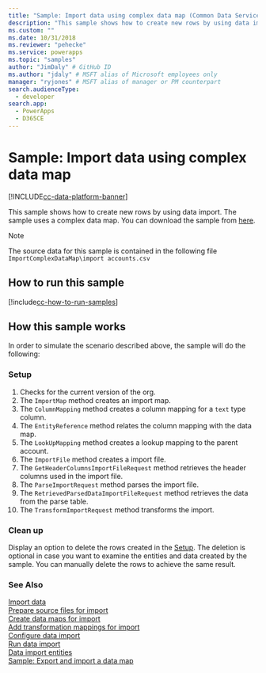 ```yaml
---
title: "Sample: Import data using complex data map (Common Data Service) | Microsoft Docs" # Intent and product brand in a unique string of 43-59 chars including spaces
description: "This sample shows how to create new rows by using data import" # 115-145 characters including spaces. This abstract displays in the search result.
ms.custom: ""
ms.date: 10/31/2018
ms.reviewer: "pehecke"
ms.service: powerapps
ms.topic: "samples"
author: "JimDaly" # GitHub ID
ms.author: "jdaly" # MSFT alias of Microsoft employees only
manager: "ryjones" # MSFT alias of manager or PM counterpart
search.audienceType: 
  - developer
search.app: 
  - PowerApps
  - D365CE
---
```

# Sample: Import data using complex data map

[!INCLUDE[cc-data-platform-banner](../../../../includes/cc-data-platform-banner.md)]

This sample shows how to create new rows by using data import. The sample uses a complex data map. You can download the sample from [here](https://github.com/Microsoft/PowerApps-Samples/tree/master/cds/orgsvc/C%23/ImportComplexDataMap).

>[!NOTE]
> The source data for this sample is contained in the following file `ImportComplexDataMap\import accounts.csv`

## How to run this sample

[!include[cc-how-to-run-samples](../../includes/cc-how-to-run-samples.md)]

## How this sample works

In order to simulate the scenario described above, the sample will do the following:

### Setup

1. Checks for the current version of the org.
1. The `ImportMap` method creates an import map.
1. The `ColumnMapping` method creates a column mapping for a `text` type column.
1. The `EntityReference` method relates the column mapping with the data map.
1. The `LookUpMapping` method creates a lookup mapping to the parent account.
1. The `ImportFile` method creates a import file.
1. The `GetHeaderColumnsImportFileRequest` method retrieves the header columns used in the import file.
1. The `ParseImportRequest` method parses the import file. 
1. The `RetrievedParsedDataImportFileRequest` method retrieves the data from the parse table.
1. The `TransformImportRequest` method transforms the import.


### Clean up

Display an option to delete the rows created in the [Setup](#setup). The deletion is optional in case you want to examine the entities and data created by the sample. You can manually delete the rows to achieve the same result.


### See Also

[Import data](../../import-data.md)<br />
[Prepare source files for import](../../prepare-source-files-import.md)<br />
[Create data maps for import](../../create-data-maps-for-import.md)<br />
[Add transformation mappings for import](../../add-transformation-mappings-import.md)<br />
[Configure data import](../../configure-data-import.md)<br />
[Run data import](../../run-data-import.md)<br />
[Data import entities](../../data-import-entities.md)<br />
[Sample: Export and import a data map](export-import-data-map.md)<br />
